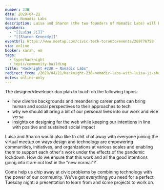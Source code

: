 ```yaml
---
number: 238
date: 2020-04-21
topic: Nomadic Labs
description: Luisa and Sharon (the two founders of Nomadic Labs) will be sharing their intentionally slow journey of building a digital studio and collaborating with social-good organizations to create design and technology. The talk will be in interview format - Luisa and Sharon will interview each other!
speakers:
  - "[[Luisa Ji]]"
  - "[[Sharon Kennedy]]"
eventUrl: https://www.meetup.com/civic-tech-toronto/events/269776758
via: online
booker: sarah, em
tags:
  - type/hacknight
  - topic/community-building
title: "Hacknight #238 – Nomadic Labs"
redirect_from: /2020/04/21/hacknight-238-nomadic-labs-with-luisa-ji-sharon-kennedy/
notes: online-only
---
```

The designer/developer duo plan to touch on the following topics:

- how diverse backgrounds and meandering career paths can bring human and social perspectives to their approaches to tech
- why we should all bring a bit of our personal lives into our work and vice versa
- insights on designing for the web while keeping our intentions in line with positive and sustained social impact

Luisa and Sharon would also like to chit chat away with everyone joining the virtual meetup on ways design and technology are empowering communities, initiatives, and organizations at various scales and enabling them to support each other's work under the effects of the pandemic lockdown. How do we ensure that this work and all the good intentions going into it are not lost in the "new normal"?

Come help us chip away at civic problems by combining technology with the power of our community. We've got everything you need for a perfect Tuesday night: a presentation to learn from and some projects to work on.